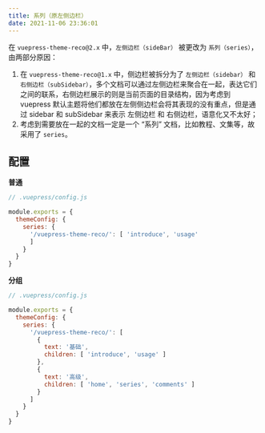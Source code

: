 ```yaml
---
title: 系列（原左侧边栏）
date: 2021-11-06 23:36:01
---
```


在 `vuepress-theme-reco@2.x` 中，`左侧边栏（sideBar）` 被更改为 `系列（series）`，由两部分原因：

1. 在 `vuepress-theme-reco@1.x` 中，侧边栏被拆分为了 `左侧边栏（sidebar）` 和 `右侧边栏（subSidebar）`，多个文档可以通过左侧边栏来聚合在一起，表达它们之间的联系，右侧边栏展示的则是当前页面的目录结构，因为考虑到 vuepress 默认主题将他们都放在左侧侧边栏会将其表现的没有重点，但是通过 sidebar 和 subSidebar 来表示 左侧边栏 和 右侧边栏，语意化又不太好；
2. 考虑到需要放在一起的文档一定是一个 “系列” 文档，比如教程、文集等，故采用了 `series`。

## 配置

**普通**

```js
// .vuepress/config.js

module.exports = {
  themeConfig: {
    series: {
      '/vuepress-theme-reco/': [ 'introduce', 'usage'
      ]
    }
  }
}
```

**分组**

```js
// .vuepress/config.js

module.exports = {
  themeConfig: {
    series: {
      '/vuepress-theme-reco/': [
        {
          text: '基础',
          children: [ 'introduce', 'usage' ]
        },
        {
          text: '高级',
          children: [ 'home', 'series', 'comments' ]
        }
      ]
    }
  }
}
```